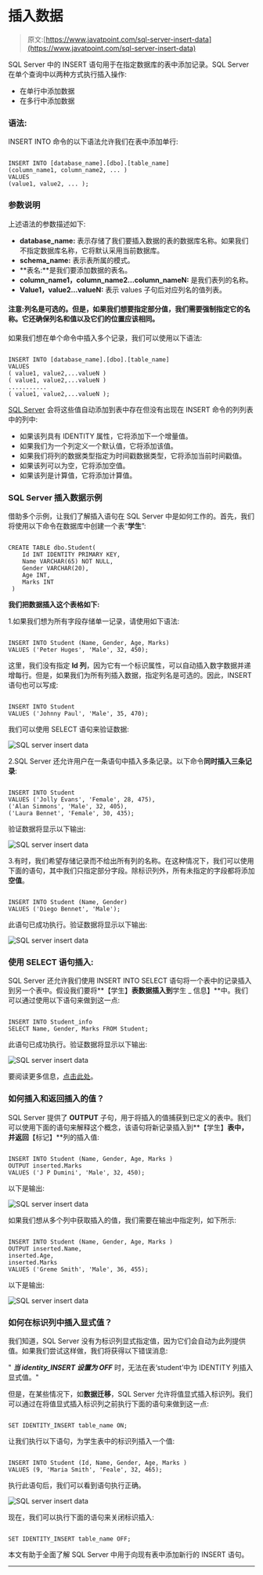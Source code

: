 # 插入数据

> 原文:[https://www.javatpoint.com/sql-server-insert-data](https://www.javatpoint.com/sql-server-insert-data)

SQL Server 中的 INSERT 语句用于在指定数据库的表中添加记录。SQL Server 在单个查询中以两种方式执行插入操作:

*   在单行中添加数据
*   在多行中添加数据

### 语法:

INSERT INTO 命令的以下语法允许我们在表中添加单行:

```

INSERT INTO [database_name].[dbo].[table_name]  
(column_name1, column_name2, ... )  
VALUES  
(value1, value2, ... );   

```

### 参数说明

上述语法的参数描述如下:

*   **database_name:** 表示存储了我们要插入数据的表的数据库名称。如果我们不指定数据库名称，它将默认采用当前数据库。
*   **schema_name:** 表示表所属的模式。
*   **表名:**是我们要添加数据的表名。
*   **column_name1，column_name2…column_nameN:** 是我们表列的名称。
*   **Value1，value2…valueN:** 表示 values 子句后对应列名的值列表。

#### 注意:列名是可选的。但是，如果我们想要指定部分值，我们需要强制指定它的名称。它还确保列名和值以及它们的位置应该相同。

如果我们想在单个命令中插入多个记录，我们可以使用以下语法:

```

INSERT INTO [database_name].[dbo].[table_name] 
VALUES  
( value1, value2,...valueN )  
( value1, value2,...valueN )  
...........  
( value1, value2,...valueN );  

```

[SQL Server](https://www.javatpoint.com/sql-server-tutorial) 会将这些值自动添加到表中存在但没有出现在 INSERT 命令的列列表中的列中:

*   如果该列具有 IDENTITY 属性，它将添加下一个增量值。
*   如果我们为一个列定义一个默认值，它将添加该值。
*   如果我们将列的数据类型指定为时间戳数据类型，它将添加当前时间戳值。
*   如果该列可以为空，它将添加空值。
*   如果该列是计算值，它将添加计算值。

### SQL Server 插入数据示例

借助多个示例，让我们了解插入语句在 SQL Server 中是如何工作的。首先，我们将使用以下命令在数据库中创建一个表“**学生**”:

```

CREATE TABLE dbo.Student(  
    Id INT IDENTITY PRIMARY KEY,  
    Name VARCHAR(65) NOT NULL,  
    Gender VARCHAR(20),  
    Age INT,  
    Marks INT 
 ) 

```

**我们把数据插入这个表格如下:**

1.如果我们想为所有字段存储单一记录，请使用如下语法:

```

INSERT INTO Student (Name, Gender, Age, Marks)   
VALUES ('Peter Huges', 'Male', 32, 450);

```

这里，我们没有指定 **Id 列**，因为它有一个标识属性，可以自动插入数字数据并递增每行。但是，如果我们为所有列插入数据，指定列名是可选的。因此，INSERT 语句也可以写成:

```

INSERT INTO Student   
VALUES ('Johnny Paul', 'Male', 35, 470);

```

我们可以使用 SELECT 语句来验证数据:

![SQL server insert data](../Images/8da62333e32846aa73cc444f1c4cc927.png)

2.SQL Server 还允许用户在一条语句中插入多条记录。以下命令**同时插入三条记录**:

```

INSERT INTO Student   
VALUES ('Jolly Evans', 'Female', 28, 475),
('Alan Simmons', 'Male', 32, 405),
('Laura Bennet', 'Female', 30, 435);

```

验证数据将显示以下输出:

![SQL server insert data](../Images/af93ff76a80cc88055196bb59e0616a4.png)

3.有时，我们希望存储记录而不给出所有列的名称。在这种情况下，我们可以使用下面的语句，其中我们只指定部分字段。除标识列外，所有未指定的字段都将添加**空值**。

```

INSERT INTO Student (Name, Gender)   
VALUES ('Diego Bennet', 'Male');

```

此语句已成功执行。验证数据将显示以下输出:

![SQL server insert data](../Images/9238932eeddcabb70a8f1ee81949330b.png)

### 使用 SELECT 语句插入:

SQL Server 还允许我们使用 INSERT INTO SELECT 语句将一个表中的记录插入到另一个表中。假设我们要将**【学生】**表数据插入到**学生 _ 信息】**中。我们可以通过使用以下语句来做到这一点:

```

INSERT INTO Student_info
SELECT Name, Gender, Marks FROM Student;

```

此语句已成功执行。验证数据将显示以下输出:

![SQL server insert data](../Images/adaa43d046ee2777851e9d8ae7d509f5.png)

要阅读更多信息，[点击此处](https://www.javatpoint.com/sql-server-insert-into-select)。

### 如何插入和返回插入的值？

SQL Server 提供了 **OUTPUT** 子句，用于将插入的值捕获到已定义的表中。我们可以使用下面的语句来解释这个概念，该语句将新记录插入到**【学生】**表中，并返回**【标记】**列的插入值:

```

INSERT INTO Student (Name, Gender, Age, Marks )
OUTPUT inserted.Marks
VALUES ('J P Dumini', 'Male', 32, 450);

```

以下是输出:

![SQL server insert data](../Images/a2f52154982ff32cdeeece664245e902.png)

如果我们想从多个列中获取插入的值，我们需要在输出中指定列，如下所示:

```

INSERT INTO Student (Name, Gender, Age, Marks )
OUTPUT inserted.Name,
inserted.Age,
inserted.Marks
VALUES ('Greme Smith', 'Male', 36, 455);

```

以下是输出:

![SQL server insert data](../Images/fd50f952893b25f1f0a1547598035ea8.png)

### 如何在标识列中插入显式值？

我们知道，SQL Server 没有为标识列显式指定值，因为它们会自动为此列提供值。如果我们尝试这样做，我们将获得以下错误消息:

" ***当 identity_INSERT 设置为 OFF*** 时，无法在表‘student’中为 IDENTITY 列插入显式值。"

但是，在某些情况下，如**数据迁移**，SQL Server 允许将值显式插入标识列。我们可以通过在将值显式插入标识列之前执行下面的语句来做到这一点:

```

SET IDENTITY_INSERT table_name ON;

```

让我们执行以下语句，为学生表中的标识列插入一个值:

```

INSERT INTO Student (Id, Name, Gender, Age, Marks )
VALUES (9, 'Maria Smith', 'Feale', 32, 465);

```

执行此语句后，我们可以看到语句执行正确。

![SQL server insert data](../Images/211267ca58de348ed74d2ee0ac4a4888.png)

现在，我们可以执行下面的语句来关闭标识插入:

```

SET IDENTITY_INSERT table_name OFF;

```

本文有助于全面了解 SQL Server 中用于向现有表中添加新行的 INSERT 语句。

* * *